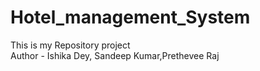 # Hotel_management_System
This is my Repository project 
<br>
Author - Ishika Dey, Sandeep Kumar,Prethevee Raj
